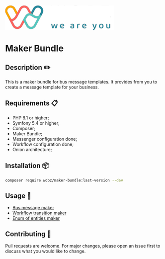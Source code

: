 
![wobz logo](public/cropped-Logo-Wobz-2021-1.png)

# Maker Bundle

## Description ✏️
This is a maker bundle for bus message templates. 
It provides from you to create a message template for your business.  

## Requirements 📋
* PHP 8.1 or higher;
* Symfony 5.4 or higher;
* Composer;
* Maker Bundle;
* Messenger configuration done;
* Workflow configuration done;
* Onion architecture;
  
## Installation 📦
```bash
composer require wobz/maker-bundle:last-version --dev
```
## Usage 🚀
* [Bus message maker](BUSMESSAGE.MD)
* [Workflow transition maker](WORKFLOW.MD)
* [Enum of entities maker](ENUM_OF_PROPERTIES.MD)

## Contributing 🤝
Pull requests are welcome. For major changes, please open an issue first to discuss what you would like to change.




